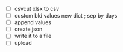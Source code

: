 - [ ] csvcut xlsx to csv
- [ ] custom bld values new dict ; sep by days
- [ ] append values
- [ ] create json
- [ ] write it to a file
- [ ] upload
